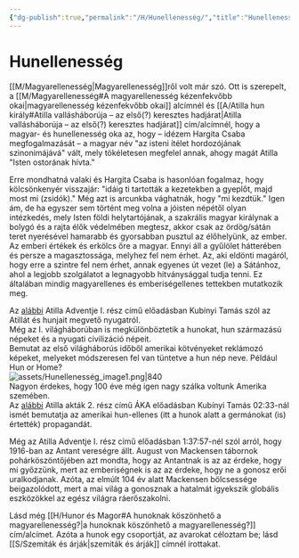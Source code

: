 ```yaml
---
{"dg-publish":true,"permalink":"/H/Hunellenesség/","title":"Hunellenesség","created":"2024-05-01T15:12","updated":"2025-09-21T16:54"}
---
```



# Hunellenesség

[[M/Magyarellenesség\|Magyarellenesség]]ről volt már szó. Ott is szerepelt, a [[M/Magyarellenesség#A magyarellenesség kézenfekvőbb okai\|magyarellenesség kézenfekvőbb okai]] alcímnél és [[A/Atilla hun király#Atilla vallásháborúja – az első(?) keresztes hadjárat\|Atilla vallásháborúja – az első(?) keresztes hadjárat]] cím/alcímnél, hogy a magyar- és hunellenesség oka az, hogy – idézem Hargita Csaba megfogalmazását – a magyar név "az isteni ítélet hordozójának szinonimájává" vált, mely tökéletesen megfelel annak, ahogy magát Atilla "Isten ostorának hívta."  

Erre mondhatná valaki és Hargita Csaba is hasonlóan fogalmaz, hogy kölcsönkenyér visszajár: "idáig ti tartották a kezetekben a gyeplőt, majd most mi (zsidók)." Még azt is arcunkba vághatnák, hogy "mi kezdtük." Igen ám, de ha egyszer sem történt meg volna a jóisten népétől olyan intézkedés, mely Isten földi helytartójának, a szakrális magyar királynak a bolygó és a rajta élők védelmében megtesz, akkor csak az ördög/sátán teret nyerésével hamarabb és gyorsabban pusztul az élőhelyünk, az ember. Az emberi értékek és erkölcs őre a magyar. Ennyi áll a gyűlölet hátterében és persze a magasztossága, melyhez fel nem érhet. Az, aki eldönti magáról, hogy erre a szintre fel nem érhet, annak egyenes út vezet (le) a Sátánhoz, ahol a legjobb szolgálatot a legnagyobb hitványsággal tudja tenni. Ez általában mindig magyarellenes és emberiségellenes tettekben mutatkozik meg.  

Az [alábbi](https://youtu.be/rSlGVN_ZBxI) Atilla Adventje I. rész című előadásban Kubínyi Tamás szól az Atillát és hunjait megvető nyugatról.  
Még az I. világháborúban is megkülönböztetik a hunokat, hun származású népeket és a nyugati civilizáció népeit.  
Bemutat az első világháborús időből amerikai kötvényeket reklámozó képeket, melyeket módszeresen fel van tüntetve a hun nép neve. Például Hun or Home?  
![assets/Hunellenesség_image1.png|840](/img/user/H/assets/Hunelleness%C3%A9g_image1.png)  
Nagyon érdekes, hogy 100 éve még igen nagy szálka voltunk Amerika szemében.  
Az [alábbi](https://www.youtube.com/watch?v=zF2LzLdDRII) Atilla akták 2. rész című ÁKA előadásban Kubínyi Tamás 02:33-nál ismét bemutatja az amerikai hun-ellenes (itt a hunok alatt a germánokat (is) értették) propagandát.  

Még az Atilla Adventje I. rész című előadásban 1:37:57-nél szól arról, hogy 1916-ban az Antant vereségre állt. August von Mackensen tábornok pohárköszöntőjében azt mondta, hogy az Antantnak is az az érdeke, hogy mi győzzünk, mert az emberiségnek is az az érdeke, hogy ne a gonosz erői uralkodjanak. Azóta, az elmúlt 104 év alatt Mackensen bölcsessége beigazolódott, mert a mai világ a gonosznak a hatalmát igyekszik globális eszközökkel az egész világra ráerőszakolni.  

Lásd még [[H/Hunor és Magor#A hunoknak köszönhető a magyarellenesség?\|a hunoknak köszönhető a magyarellenesség?]] cím/alcímet. Azóta a hunok egy csoportját, az avarokat céloztam be; lásd [[S/Szemiták és árják\|szemiták és árják]] címnél írottakat.  